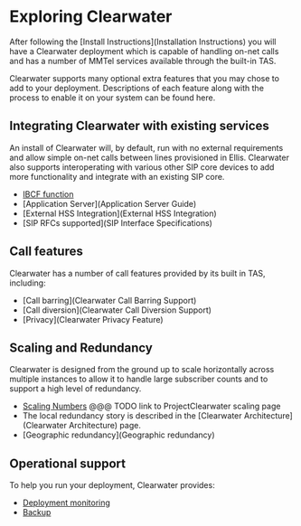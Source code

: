 # Exploring Clearwater

After following the [Install Instructions](Installation Instructions) you will have a Clearwater deployment which is capable of handling on-net calls and has a number of MMTel services available through the built-in TAS.

Clearwater supports many optional extra features that you may chose to add to your deployment.  Descriptions of each feature along with the process to enable it on your system can be found here.

## Integrating Clearwater with existing services

An install of Clearwater will, by default, run with no external requirements and allow simple on-net calls between lines provisioned in Ellis.  Clearwater also supports interoperating with various other SIP core devices to add more functionality and integrate with an existing SIP core.

* [IBCF function](IBCF)
* [Application Server](Application Server Guide)
* [External HSS Integration](External HSS Integration)
* [SIP RFCs supported](SIP Interface Specifications)

## Call features

Clearwater has a number of call features provided by its built in TAS, including:

* [Call barring](Clearwater Call Barring Support)
* [Call diversion](Clearwater Call Diversion Support)
* [Privacy](Clearwater Privacy Feature)

## Scaling and Redundancy

Clearwater is designed from the ground up to scale horizontally across multiple instances to allow it to handle large subscriber counts and to support a high level of redundancy.

* [Scaling Numbers]() @@@ TODO link to ProjectClearwater scaling page
* The local redundancy story is described in the [Clearwater Architecture](Clearwater Architecture) page.
* [Geographic redundancy](Geographic redundancy)

## Operational support

To help you run your deployment, Clearwater provides:

* [Deployment monitoring](Cacti)
* [Backup](Backups)
